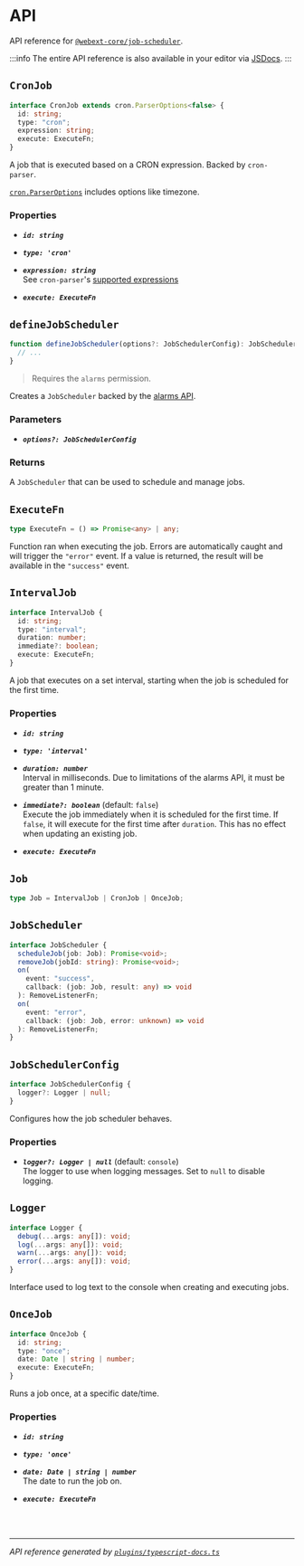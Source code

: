 <!-- GENERATED FILE, DO NOT EDIT -->

# API

API reference for [`@webext-core/job-scheduler`](/guide/job-scheduler/).

:::info
The entire API reference is also available in your editor via [JSDocs](https://jsdoc.app/).
:::

## `CronJob`

```ts
interface CronJob extends cron.ParserOptions<false> {
  id: string;
  type: "cron";
  expression: string;
  execute: ExecuteFn;
}
```

A job that is executed based on a CRON expression. Backed by `cron-parser`.

[`cron.ParserOptions`](https://github.com/harrisiirak/cron-parser#options) includes options like timezone.

### Properties 

- ***`id: string`***

- ***`type: 'cron'`***

- ***`expression: string`***<br/>See `cron-parser`'s [supported expressions](https://github.com/harrisiirak/cron-parser#supported-format)

- ***`execute: ExecuteFn`***

## `defineJobScheduler`

```ts
function defineJobScheduler(options?: JobSchedulerConfig): JobScheduler {
  // ...
}
```

> Requires the `alarms` permission.

Creates a `JobScheduler` backed by the
[alarms API](https://developer.mozilla.org/en-US/docs/Mozilla/Add-ons/WebExtensions/API/alarms).

### Parameters

- ***`options?: JobSchedulerConfig`***

### Returns 

A `JobScheduler` that can be used to schedule and manage jobs.

## `ExecuteFn`

```ts
type ExecuteFn = () => Promise<any> | any;
```

Function ran when executing the job. Errors are automatically caught and will trigger the
`"error"` event. If a value is returned, the result will be available in the `"success"` event.

## `IntervalJob`

```ts
interface IntervalJob {
  id: string;
  type: "interval";
  duration: number;
  immediate?: boolean;
  execute: ExecuteFn;
}
```

A job that executes on a set interval, starting when the job is scheduled for the first time.

### Properties 

- ***`id: string`***

- ***`type: 'interval'`***

- ***`duration: number`***<br/>Interval in milliseconds. Due to limitations of the alarms API, it must be greater than 1
minute.

- ***`immediate?: boolean`*** (default: `false`)<br/>Execute the job immediately when it is scheduled for the first time. If `false`, it will
execute for the first time after `duration`. This has no effect when updating an existing job.

- ***`execute: ExecuteFn`***

## `Job`

```ts
type Job = IntervalJob | CronJob | OnceJob;
```

## `JobScheduler`

```ts
interface JobScheduler {
  scheduleJob(job: Job): Promise<void>;
  removeJob(jobId: string): Promise<void>;
  on(
    event: "success",
    callback: (job: Job, result: any) => void
  ): RemoveListenerFn;
  on(
    event: "error",
    callback: (job: Job, error: unknown) => void
  ): RemoveListenerFn;
}
```

## `JobSchedulerConfig`

```ts
interface JobSchedulerConfig {
  logger?: Logger | null;
}
```

Configures how the job scheduler behaves.

### Properties 

- ***`logger?: Logger | null`*** (default: `console`)<br/>The logger to use when logging messages. Set to `null` to disable logging.

## `Logger`

```ts
interface Logger {
  debug(...args: any[]): void;
  log(...args: any[]): void;
  warn(...args: any[]): void;
  error(...args: any[]): void;
}
```

Interface used to log text to the console when creating and executing jobs.

## `OnceJob`

```ts
interface OnceJob {
  id: string;
  type: "once";
  date: Date | string | number;
  execute: ExecuteFn;
}
```

Runs a job once, at a specific date/time.

### Properties 

- ***`id: string`***

- ***`type: 'once'`***

- ***`date: Date | string | number`***<br/>The date to run the job on.

- ***`execute: ExecuteFn`***

<br/><br/>

---

_API reference generated by [`plugins/typescript-docs.ts`](https://github.com/aklinker1/webext-core/blob/main/docs/.vitepress/plugins/typescript-docs.ts)_